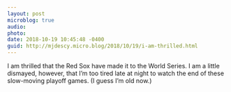 ```yaml
---
layout: post
microblog: true
audio: 
photo: 
date: 2018-10-19 10:45:48 -0400
guid: http://mjdescy.micro.blog/2018/10/19/i-am-thrilled.html
---
```

I am thrilled that the Red Sox have made it to the World Series. I am a little dismayed, however, that I’m too tired late at night to watch the end of these slow-moving playoff games. (I guess I’m old now.)
